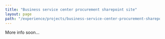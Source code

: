 ```yaml
---
title: "Business service center procurement sharepoint site"
layout: page
path: "/experience/projects/business-service-center-procurement-sharepoint-site"
---
```


More info soon...

